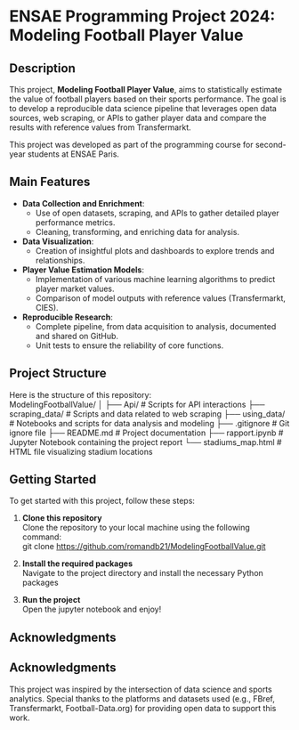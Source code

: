 # ENSAE Programming Project 2024: Modeling Football Player Value  

## Description  
This project, **Modeling Football Player Value**, aims to statistically estimate the value of football players based on their sports performance. The goal is to develop a reproducible data science pipeline that leverages open data sources, web scraping, or APIs to gather player data and compare the results with reference values from Transfermarkt.  

This project was developed as part of the programming course for second-year students at ENSAE Paris.  

## Main Features  
- **Data Collection and Enrichment**:  
  - Use of open datasets, scraping, and APIs to gather detailed player performance metrics.  
  - Cleaning, transforming, and enriching data for analysis.  
- **Data Visualization**:  
  - Creation of insightful plots and dashboards to explore trends and relationships.  
- **Player Value Estimation Models**:  
  - Implementation of various machine learning algorithms to predict player market values.  
  - Comparison of model outputs with reference values (Transfermarkt, CIES).  
- **Reproducible Research**:  
  - Complete pipeline, from data acquisition to analysis, documented and shared on GitHub.  
  - Unit tests to ensure the reliability of core functions.  

## Project Structure  
Here is the structure of this repository:  
ModelingFootballValue/
│
├── Api/                  # Scripts for API interactions
├── scraping_data/        # Scripts and data related to web scraping
├── using_data/           # Notebooks and scripts for data analysis and modeling
├── .gitignore            # Git ignore file
├── README.md             # Project documentation
├── rapport.ipynb         # Jupyter Notebook containing the project report
└── stadiums_map.html     # HTML file visualizing stadium locations


## Getting Started
To get started with this project, follow these steps:

1. **Clone this repository**  
   Clone the repository to your local machine using the following command:  
git clone https://github.com/romandb21/ModelingFootballValue.git


2. **Install the required packages**  
Navigate to the project directory and install the necessary Python packages 

3. **Run the project**  
Open the jupyter notebook and enjoy!


## Acknowledgments

## Acknowledgments
This project was inspired by the intersection of data science and sports analytics. Special thanks to the platforms and datasets used (e.g., FBref, Transfermarkt, Football-Data.org) for providing open data to support this work.

